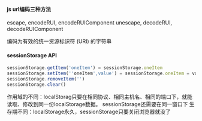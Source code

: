 #### js url编码三种方法

escape, encodeRUI, encodeRUIComponent
unescape, decodeRUI, decodeRUIComponent

编码为有效的统一资源标识符 (URI) 的字符串

#### sessionStorage API
~~~javaScript
sessionStorage.getItem('oneItem') = sessionStorage.oneItem
sessionStorage.setItem(''oneItem',value') = sessionStorage.oneItem = value
sessionStorage.removeItem('')
sessionStorage.clear()
~~~
作用域的不同：localStorag只要在相同协议、相同主机名、相同的端口下，就能读取、修改到同一份localStorage数据。
sessionStorage还需要在同一窗口下
生存期不同：localStorage永久，sessionStorage只要关闭浏览器就没了